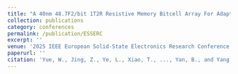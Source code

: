 ```yaml
---
title: "A 40nm 48.7F2/bit 1T2R Resistive Memory Bitcell Array For Adaptive Vector-Symbolic In-Memory Computing"
collection: publications
category: conferences
permalink: /publication/ESSERC
excerpt: ''
venue: '2025 IEEE European Solid-State Electronics Research Conference (ESSERC)'
paperurl: ''
citation: 'Yue, W., Jing, Z., Ye, L., Xiao, T., ..., Yan, B., and Yang, Y. (2025). A 40nm 48.7F2/bit 1T2R Resistive Memory Bitcell Array For Adaptive Vector-Symbolic In-Memory Computing (accepted). In 2025 European Solid-State Electronics Research Conference (ESSERC), IEEE.'
---
```



